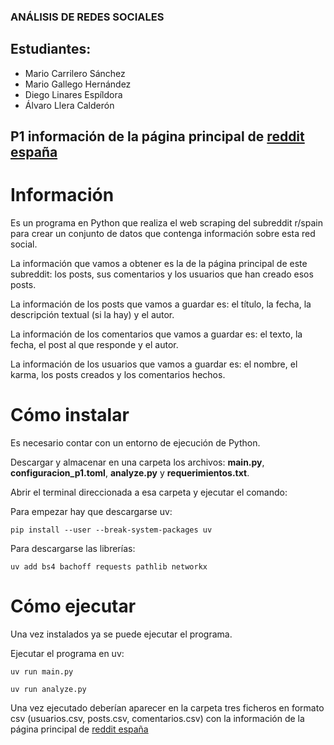 ### ANÁLISIS DE REDES SOCIALES

## Estudiantes:
- Mario Carrilero Sánchez
- Mario Gallego Hernández
- Diego Linares Espíldora
- Álvaro Llera Calderón

## P1 información de la página principal de [reddit españa](https://old.reddit.com/r/spain/)

# Información

Es un programa en Python que realiza el web scraping del subreddit r/spain para crear un conjunto de datos que contenga información sobre esta red social.

La información que vamos a obtener es la de la página principal de este subreddit: los posts, sus comentarios y los usuarios que han creado esos posts.

La información de los posts que vamos a guardar es: el título, la fecha, la descripción textual (si la hay) y el autor.

La información de los comentarios que vamos a guardar es: el texto, la fecha, el post al que responde y el autor.

La información de los usuarios que vamos a guardar es: el nombre, el karma, los posts creados y los comentarios hechos.

# Cómo instalar

Es necesario contar con un entorno de ejecución de Python.

Descargar y almacenar en una carpeta los archivos: **main.py**, **configuracion_p1.toml**, **analyze.py** y **requerimientos.txt**. 

Abrir el terminal direccionada a esa carpeta y ejecutar el comando:

Para empezar hay que descargarse uv:

~~~
pip install --user --break-system-packages uv
~~~

Para descargarse las librerías:

~~~
uv add bs4 bachoff requests pathlib networkx
~~~

# Cómo ejecutar

Una vez instalados ya se puede ejecutar el programa.

Ejecutar el programa en uv:

~~~
uv run main.py
~~~
~~~ 
uv run analyze.py
~~~


Una vez ejecutado deberían aparecer en la carpeta tres ficheros en formato csv (usuarios.csv, posts.csv, comentarios.csv) con la información de la página principal de [reddit españa](https://old.reddit.com/r/spain/)
